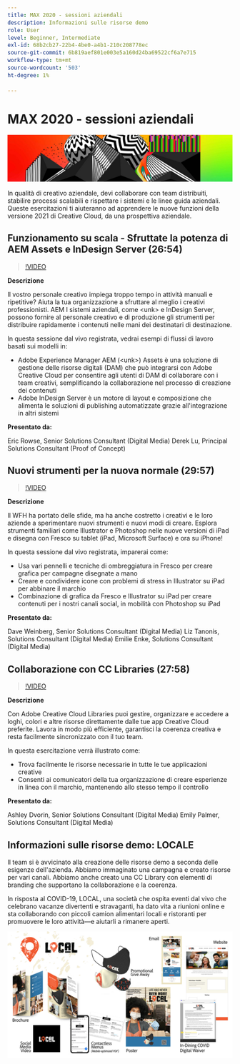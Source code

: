 ```yaml
---
title: MAX 2020 - sessioni aziendali
description: Informazioni sulle risorse demo
role: User
level: Beginner, Intermediate
exl-id: 68b2cb27-22b4-4be0-a4b1-210c208778ec
source-git-commit: 6b819aef801e003e5a160d24ba69522cf6a7e715
workflow-type: tm+mt
source-wordcount: '503'
ht-degree: 1%

---
```


# MAX 2020 - sessioni aziendali

![Immagine Eroica Max 2020](../assets/MAX2020.jpg)

In qualità di creativo aziendale, devi collaborare con team distribuiti, stabilire processi scalabili e rispettare i sistemi e le linee guida aziendali. Queste esercitazioni ti aiuteranno ad apprendere le nuove funzioni della versione 2021 di Creative Cloud, da una prospettiva aziendale.

## Funzionamento su scala - Sfruttate la potenza di AEM Assets e InDesign Server (26:54)

>[!VIDEO](https://video.tv.adobe.com/v/327112?hidetitle=true)

**Descrizione**

Il vostro personale creativo impiega troppo tempo in attività manuali e ripetitive? Aiuta la tua organizzazione a sfruttare al meglio i creativi professionisti. AEM I sistemi aziendali, come &lt;unk> e InDesign Server, possono fornire al personale creativo e di produzione gli strumenti per distribuire rapidamente i contenuti nelle mani dei destinatari di destinazione.

In questa sessione dal vivo registrata, vedrai esempi di flussi di lavoro basati sui modelli in:
* Adobe Experience Manager AEM (&lt;unk>) Assets è una soluzione di gestione delle risorse digitali (DAM) che può integrarsi con Adobe Creative Cloud per consentire agli utenti di DAM di collaborare con i team creativi, semplificando la collaborazione nel processo di creazione dei contenuti
* Adobe InDesign Server è un motore di layout e composizione che alimenta le soluzioni di publishing automatizzate grazie all&#39;integrazione in altri sistemi

**Presentato da:**

Eric Rowse, Senior Solutions Consultant (Digital Media) Derek Lu, Principal Solutions Consultant (Proof of Concept)

## Nuovi strumenti per la nuova normale (29:57)

>[!VIDEO](https://video.tv.adobe.com/v/328232?hidetitle=true)

**Descrizione**

Il WFH ha portato delle sfide, ma ha anche costretto i creativi e le loro aziende a sperimentare nuovi strumenti e nuovi modi di creare. Esplora strumenti familiari come Illustrator e Photoshop nelle nuove versioni di iPad e disegna con Fresco su tablet (iPad, Microsoft Surface) e ora su iPhone!

In questa sessione dal vivo registrata, imparerai come:
* Usa vari pennelli e tecniche di ombreggiatura in Fresco per creare grafica per campagne disegnate a mano
* Creare e condividere icone con problemi di stress in Illustrator su iPad per abbinare il marchio
* Combinazione di grafica da Fresco e Illustrator su iPad per creare contenuti per i nostri canali social, in mobilità con Photoshop su iPad

**Presentato da:**

Dave Weinberg, Senior Solutions Consultant (Digital Media) Liz Tanonis, Solutions Consultant (Digital Media) Emilie Enke, Solutions Consultant (Digital Media)

## Collaborazione con CC Libraries (27:58)

>[!VIDEO](https://video.tv.adobe.com/v/328199?hidetitle=true)

**Descrizione**

Con Adobe Creative Cloud Libraries puoi gestire, organizzare e accedere a loghi, colori e altre risorse direttamente dalle tue app Creative Cloud preferite. Lavora in modo più efficiente, garantisci la coerenza creativa e resta facilmente sincronizzato con il tuo team.

In questa esercitazione verrà illustrato come:
* Trova facilmente le risorse necessarie in tutte le tue applicazioni creative
* Consenti ai comunicatori della tua organizzazione di creare esperienze in linea con il marchio, mantenendo allo stesso tempo il controllo

**Presentato da:**

Ashley Dvorin, Senior Solutions Consultant (Digital Media) Emily Palmer, Solutions Consultant (Digital Media)

## Informazioni sulle risorse demo: LOCALE

Il team si è avvicinato alla creazione delle risorse demo a seconda delle esigenze dell&#39;azienda. Abbiamo immaginato una campagna e creato risorse per vari canali. Abbiamo anche creato una CC Library con elementi di branding che supportano la collaborazione e la coerenza.

In risposta al COVID-19, LOCAL, una società che ospita eventi dal vivo che celebrano vacanze divertenti e stravaganti, ha dato vita a riunioni online e sta collaborando con piccoli camion alimentari locali e ristoranti per promuovere le loro attività—e aiutarli a rimanere aperti.

![Risorse demo LOCALI](../assets/demo_local_assets-WIP-v1.jpg)
